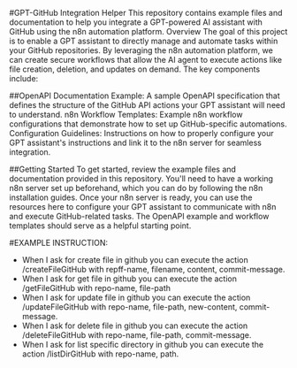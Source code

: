 #GPT-GitHub Integration Helper
This repository contains example files and documentation to help you integrate a GPT-powered AI assistant with GitHub using the n8n automation platform.
Overview
The goal of this project is to enable a GPT assistant to directly manage and automate tasks within your GitHub repositories. By leveraging the n8n automation platform, we can create secure workflows that allow the AI agent to execute actions like file creation, deletion, and updates on demand.
The key components include:

##OpenAPI Documentation Example: A sample OpenAPI specification that defines the structure of the GitHub API actions your GPT assistant will need to understand.
n8n Workflow Templates: Example n8n workflow configurations that demonstrate how to set up GitHub-specific automations.
Configuration Guidelines: Instructions on how to properly configure your GPT assistant's instructions and link it to the n8n server for seamless integration.

##Getting Started
To get started, review the example files and documentation provided in this repository. You'll need to have a working n8n server set up beforehand, which you can do by following the n8n installation guides.
Once your n8n server is ready, you can use the resources here to configure your GPT assistant to communicate with n8n and execute GitHub-related tasks. The OpenAPI example and workflow templates should serve as a helpful starting point.

#EXAMPLE INSTRUCTION:
* When I ask for create file in github you can execute the action /createFileGitHub with repff-name, filename, content, commit-message.
* When I ask for get file in github you can execute the action /getFileGitHub with repo-name, file-path
* When I ask for update file in github you can execute the action /updateFileGitHub with repo-name, file-path, new-content, commit-message.
* When I ask for delete file in github you can execute the action /deleteFileGitHub with repo-name, file-path, commit-message.
* When I ask for list specific directory in github you can execute the action /listDirGitHub with repo-name, path.
